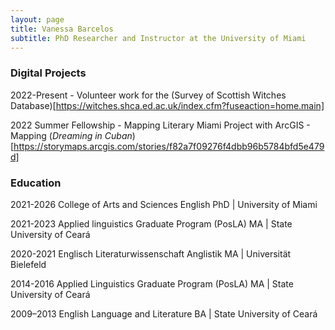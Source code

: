 ```yaml
---
layout: page
title: Vanessa Barcelos
subtitle: PhD Researcher and Instructor at the University of Miami
---
```

### Digital Projects

2022-Present - Volunteer work for the (Survey of Scottish Witches Database)[https://witches.shca.ed.ac.uk/index.cfm?fuseaction=home.main]

2022 Summer Fellowship - Mapping Literary Miami Project with ArcGIS - Mapping (_Dreaming in Cuban_)[https://storymaps.arcgis.com/stories/f82a7f09276f4dbb96b5784bfd5e479d]


### Education

2021-2026 College of Arts and Sciences English PhD | University of Miami

2021-2023 Applied linguistics Graduate Program (PosLA) MA | State University of Ceará

2020-2021 Englisch Literaturwissenschaft Anglistik MA | Universität Bielefeld

2014-2016 Applied Linguistics Graduate Program (PosLA) MA | State University of Ceará

2009–2013 English Language and Literature BA | State University of Ceará



